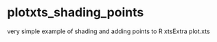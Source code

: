 plotxts_shading_points
======================

very simple example of shading and adding points to R xtsExtra plot.xts